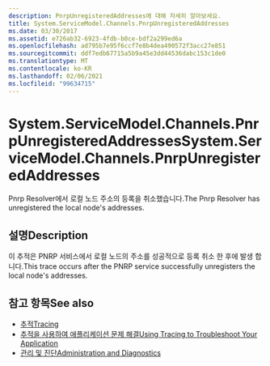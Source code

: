 ```yaml
---
description: PnrpUnregisteredAddresses에 대해 자세히 알아보세요.
title: System.ServiceModel.Channels.PnrpUnregisteredAddresses
ms.date: 03/30/2017
ms.assetid: e726ab32-6923-4fdb-b0ce-bdf2a299ed6a
ms.openlocfilehash: ad795b7e95f6ccf7e8b4dea490572f3acc27e851
ms.sourcegitcommit: ddf7edb67715a5b9a45e3dd44536dabc153c1de0
ms.translationtype: MT
ms.contentlocale: ko-KR
ms.lasthandoff: 02/06/2021
ms.locfileid: "99634715"
---
```

# <a name="systemservicemodelchannelspnrpunregisteredaddresses"></a><span data-ttu-id="88eeb-103">System.ServiceModel.Channels.PnrpUnregisteredAddresses</span><span class="sxs-lookup"><span data-stu-id="88eeb-103">System.ServiceModel.Channels.PnrpUnregisteredAddresses</span></span>

<span data-ttu-id="88eeb-104">Pnrp Resolver에서 로컬 노드 주소의 등록을 취소했습니다.</span><span class="sxs-lookup"><span data-stu-id="88eeb-104">The Pnrp Resolver has unregistered the local node's addresses.</span></span>  
  
## <a name="description"></a><span data-ttu-id="88eeb-105">설명</span><span class="sxs-lookup"><span data-stu-id="88eeb-105">Description</span></span>  

 <span data-ttu-id="88eeb-106">이 추적은 PNRP 서비스에서 로컬 노드의 주소를 성공적으로 등록 취소 한 후에 발생 합니다.</span><span class="sxs-lookup"><span data-stu-id="88eeb-106">This trace occurs after the PNRP service successfully unregisters the local node's addresses.</span></span>  
  
## <a name="see-also"></a><span data-ttu-id="88eeb-107">참고 항목</span><span class="sxs-lookup"><span data-stu-id="88eeb-107">See also</span></span>

- [<span data-ttu-id="88eeb-108">추적</span><span class="sxs-lookup"><span data-stu-id="88eeb-108">Tracing</span></span>](index.md)
- [<span data-ttu-id="88eeb-109">추적을 사용하여 애플리케이션 문제 해결</span><span class="sxs-lookup"><span data-stu-id="88eeb-109">Using Tracing to Troubleshoot Your Application</span></span>](using-tracing-to-troubleshoot-your-application.md)
- [<span data-ttu-id="88eeb-110">관리 및 진단</span><span class="sxs-lookup"><span data-stu-id="88eeb-110">Administration and Diagnostics</span></span>](../index.md)
